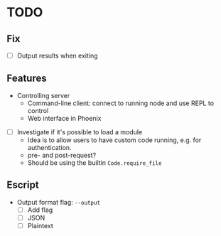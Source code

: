 # TODO

## Fix
- [ ] Output results when exiting

## Features
- Controlling server
  - Command-line client: connect to running node and use REPL to control
  - Web interface in Phoenix
- [ ] Investigate if it's possible to load a module
  - Idea is to allow users to have custom code running, e.g. for authentication.
  - pre- and post-request?
  - Should be using the builtin `Code.require_file`

## Escript
- Output format flag: `--output`
  - [ ] Add flag
  - [ ] JSON
  - [ ] Plaintext
